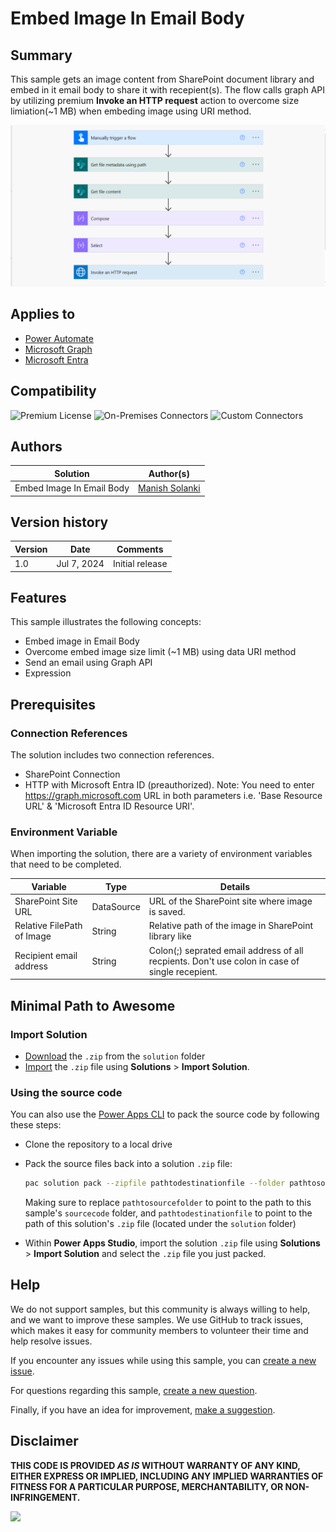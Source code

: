 # Embed Image In Email Body

## Summary

This sample gets an image content from SharePoint document library and embed in it email body to share it with recepient(s). The flow calls graph API by utilizing premium **Invoke an HTTP request** action to overcome size limiation(~1 MB) when embeding image using URI method.

![Flow overview](/samples/Embed-Image-In-Email-Body/assets/flow-overview.png "Flow overview")


## Applies to

* [Power Automate](https://docs.microsoft.com/power-automate/)
* [Microsoft Graph](https://learn.microsoft.com/en-us/graph/)
* [Microsoft Entra](https://learn.microsoft.com/en-us/entra/)

## Compatibility

![Premium License](https://img.shields.io/badge/Premium%20License-Required-green.svg "Premium license is required")
![On-Premises Connectors](https://img.shields.io/badge/On--Premises%20Connectors-No-green.svg "Does not use on-premise connectors")
![Custom Connectors](https://img.shields.io/badge/Custom%20Connectors-Not%20Required-green.svg "Does not use custom connectors")


## Authors

Solution|Author(s)
--------|---------
Embed Image In Email Body | [Manish Solanki](https://github.com/Solanki-Manish)


## Version history

Version|Date|Comments
-------|----|--------
1.0|Jul 7, 2024|Initial release


## Features

This sample illustrates the following concepts:

* Embed image in Email Body
* Overcome embed image size limit (~1 MB) using data URI method
* Send an email using Graph API
* Expression


## Prerequisites

### Connection References
The solution includes two connection references.
* SharePoint Connection
* HTTP with Microsoft Entra ID (preauthorized). Note: You need to enter https://graph.microsoft.com URL in both parameters i.e. 'Base Resource URL' & 'Microsoft Entra ID Resource URI'.

### Environment Variable
When importing the solution, there are a variety of environment variables that need to be completed.

Variable|Type|Details
-------|----|--------
SharePoint Site URL | DataSource | URL of the SharePoint site where image is saved.
Relative FilePath of Image | String | Relative path of the image in SharePoint library like 
Recipient email address | String | Colon(;) seprated email address of all recpients. Don't use colon in case of single recepient.


## Minimal Path to Awesome

### Import Solution

* [Download](./solution/power-platform-blog-update.zip) the `.zip` from the `solution` folder
* [Import](https://learn.microsoft.com/en-us/power-apps/maker/data-platform/import-update-export-solutions) the `.zip` file using **Solutions** > **Import Solution**.


### Using the source code

You can also use the [Power Apps CLI](https://docs.microsoft.com/powerapps/developer/data-platform/powerapps-cli) to pack the source code by following these steps:

* Clone the repository to a local drive
* Pack the source files back into a solution `.zip` file:

  ```bash
  pac solution pack --zipfile pathtodestinationfile --folder pathtosourcefolder --processCanvasApps
  ```

  Making sure to replace `pathtosourcefolder` to point to the path to this sample's `sourcecode` folder, and `pathtodestinationfile` to point to the path of this solution's `.zip` file (located under the `solution` folder)
* Within **Power Apps Studio**, import the solution `.zip` file using **Solutions** > **Import Solution** and select the `.zip` file you just packed.

## Help

We do not support samples, but this community is always willing to help, and we want to improve these samples. We use GitHub to track issues, which makes it easy for  community members to volunteer their time and help resolve issues.

If you encounter any issues while using this sample, you can [create a new issue](https://github.com/pnp/powerapps-samples/issues/new?assignees=&labels=Needs%3A+Triage+%3Amag%3A%2Ctype%3Abug-suspected&template=bug-report.yml&sample=Embed-Image-In-Email-Body&authors=@Solanki-Manish&title=Embed-Image-In-Email-Body).

For questions regarding this sample, [create a new question](https://github.com/pnp/powerapps-samples/issues/new?assignees=&labels=Needs%3A+Triage+%3Amag%3A%2Ctype%3Abug-suspected&template=question.yml&sample=Embed-Image-In-Email-Body&authors=@Solanki-Manish&title=Embed-Image-In-Email-Body).

Finally, if you have an idea for improvement, [make a suggestion](https://github.com/pnp/powerapps-samples/issues/new?assignees=&labels=Needs%3A+Triage+%3Amag%3A%2Ctype%3Abug-suspected&template=suggestion.yml&sample=Embed-Image-In-Email-Body&authors=@Solanki-Manish&title=Embed-Image-In-Email-Body).

## Disclaimer

**THIS CODE IS PROVIDED *AS IS* WITHOUT WARRANTY OF ANY KIND, EITHER EXPRESS OR IMPLIED, INCLUDING ANY IMPLIED WARRANTIES OF FITNESS FOR A PARTICULAR PURPOSE, MERCHANTABILITY, OR NON-INFRINGEMENT.**

<img src="https://m365-visitor-stats.azurewebsites.net/powerplatform-samples/samples/Embed-Image-In-Email-Body" aria-hidden="true" />
